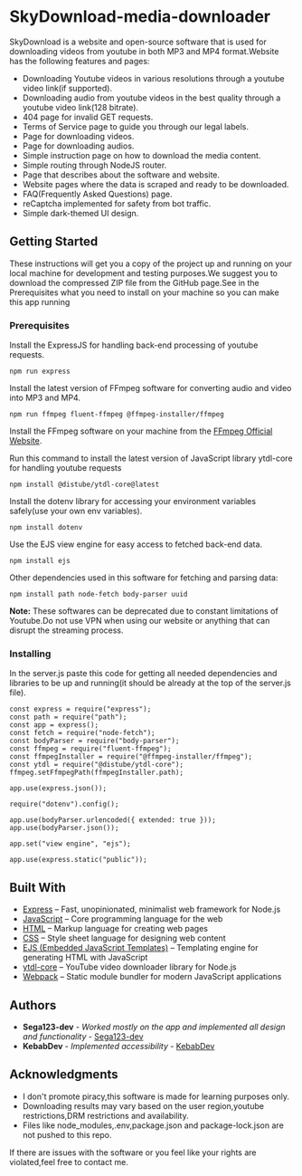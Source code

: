 ﻿# SkyDownload-media-downloader

SkyDownload is a website and open-source software that is used for downloading videos from youtube in both MP3 and MP4 format.Website has the following features and pages:

- Downloading Youtube videos in various resolutions through a youtube video link(if supported).
- Downloading audio from youtube videos in the best quality through a youtube video link(128 bitrate).
- 404 page for invalid GET requests.
- Terms of Service page to guide you through our legal labels.
- Page for downloading videos.
- Page for downloading audios.
- Simple instruction page on how to download the media content.
- Simple routing through NodeJS router.
- Page that describes about the software and website.
- Website pages where the data is scraped and ready to be downloaded.
- FAQ(Frequently Asked Questions) page.
- reCaptcha implemented for safety from bot traffic.
- Simple dark-themed UI design.

## Getting Started

These instructions will get you a copy of the project up and running on your local machine for development and testing purposes.We suggest you to download the compressed ZIP file from the GitHub page.See in the Prerequisites what you need to install on your machine so you can make this app running

### Prerequisites

Install the ExpressJS for handling back-end processing of youtube requests.

```
npm run express
```

Install the latest version of FFmpeg software for converting audio and video into MP3 and MP4.

```
npm run ffmpeg fluent-ffmpeg @ffmpeg-installer/ffmpeg
```

Install the FFmpeg software on your machine from the [FFmpeg Official Website](https://ffmpeg.org/).

Run this command to install the latest version of JavaScript library ytdl-core for handling youtube requests

```
npm install @distube/ytdl-core@latest
```

Install the dotenv library for accessing your environment variables safely(use your own env variables).

```
npm install dotenv
```

Use the EJS view engine for easy access to fetched back-end data.

```
npm install ejs
```

Other dependencies used in this software for fetching and parsing data:

```
npm install path node-fetch body-parser uuid
```



**Note:** These softwares can be deprecated due to constant limitations of Youtube.Do not use VPN when using our website or anything that can disrupt the streaming process.


### Installing

In the server.js paste this code for getting all needed dependencies and libraries to be up and running(it should be already at the top of the server.js file).

```
const express = require("express");
const path = require("path");
const app = express();
const fetch = require("node-fetch");
const bodyParser = require("body-parser");
const ffmpeg = require("fluent-ffmpeg");
const ffmpegInstaller = require("@ffmpeg-installer/ffmpeg");
const ytdl = require("@distube/ytdl-core");
ffmpeg.setFfmpegPath(ffmpegInstaller.path);

app.use(express.json());

require("dotenv").config();

app.use(bodyParser.urlencoded({ extended: true }));
app.use(bodyParser.json());

app.set("view engine", "ejs");

app.use(express.static("public"));
```

## Built With

- [Express](https://expressjs.com/) – Fast, unopinionated, minimalist web framework for Node.js  
- [JavaScript](https://developer.mozilla.org/en-US/docs/Web/JavaScript) – Core programming language for the web  
- [HTML](https://developer.mozilla.org/en-US/docs/Web/HTML) – Markup language for creating web pages  
- [CSS](https://developer.mozilla.org/en-US/docs/Web/CSS) – Style sheet language for designing web content  
- [EJS (Embedded JavaScript Templates)](https://ejs.co/) – Templating engine for generating HTML with JavaScript  
- [ytdl-core](https://github.com/fent/node-ytdl-core) – YouTube video downloader library for Node.js  
- [Webpack](https://webpack.js.org/) – Static module bundler for modern JavaScript applications  

## Authors

* **Sega123-dev** - *Worked mostly on the app and implemented all design and functionality* - [Sega123-dev](https://github.com/Sega123-dev)
* **KebabDev** - *Implemented accessibility* - [KebabDev](https://github.com/KebabDev)

## Acknowledgments

* I don't promote piracy,this software is made for learning purposes only.
* Downloading results may vary based on the user region,youtube restrictions,DRM restrictions and availability.
* Files like node_modules,.env,package.json and package-lock.json are not pushed to this repo.

If there are issues with the software or you feel like your rights are violated,feel free to contact me.
